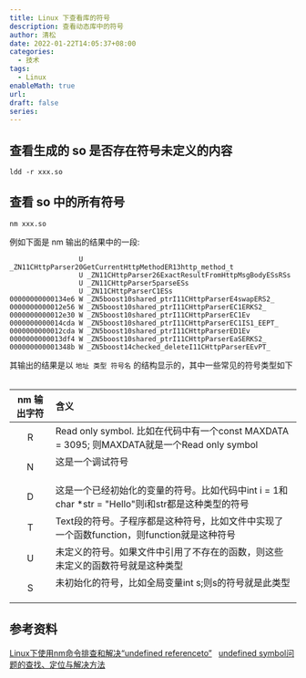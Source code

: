 ```yaml
---
title: Linux 下查看库的符号
description: 查看动态库中的符号
author: 清松
date: 2022-01-22T14:05:37+08:00
categories:
  - 技术
tags:
  - Linux
enableMath: true
url: 
draft: false
series:
---
```

## 查看生成的 so 是否存在符号未定义的内容
``` shell
ldd -r xxx.so
```
## 查看 so 中的所有符号
``` shell
nm xxx.so
```

例如下面是 nm 输出的结果中的一段:  
```
                 U _ZN11CHttpParser20GetCurrentHttpMethodER13http_method_t
                 U _ZN11CHttpParser26ExactResultFromHttpMsgBodyESsRSs
                 U _ZN11CHttpParser5parseESs
                 U _ZN11CHttpParserC1ESs
00000000000134e6 W _ZN5boost10shared_ptrI11CHttpParserE4swapERS2_
0000000000012e56 W _ZN5boost10shared_ptrI11CHttpParserEC1ERKS2_
0000000000012e30 W _ZN5boost10shared_ptrI11CHttpParserEC1Ev
0000000000014cda W _ZN5boost10shared_ptrI11CHttpParserEC1IS1_EEPT_
0000000000012cda W _ZN5boost10shared_ptrI11CHttpParserED1Ev
0000000000013df4 W _ZN5boost10shared_ptrI11CHttpParserEaSERKS2_
000000000001348b W _ZN5boost14checked_deleteI11CHttpParserEEvPT_
```
其输出的结果是以 `地址 类型 符号名` 的结构显示的，其中一些常见的符号类型如下  

| nm 输出字符 | 含义                                                                                       |
| :-----: | :--------------------------------------------------------------------------------------- |
|    R    | Read only symbol. 比如在代码中有一个const MAXDATA = 3095; 则MAXDATA就是一个Read only symbol            |
|    N    | 这是一个调试符号                                                                                 |
|    D    | 这是一个已经初始化的变量的符号。比如代码中int i = 1和char \*str = "Hello"则i和str都是这种类型的符号                       |
|    T    | Text段的符号。子程序都是这种符号，比如文件中实现了一个函数function，则function就是这种符号                                  |
|    U    | 未定义的符号。如果文件中引用了不存在的函数，则这些未定义的函数符号就是这种类型                                                  |
|    S    | 未初始化的符号，比如全局变量int s;则s的符号就是此类型                                                           |

## 参考资料
[Linux下使用nm命令排查和解决“undefined referenceto”](https://blog.csdn.net/acs713/article/details/13505931)  
[undefined symbol问题的查找、定位与解决方法](https://blog.csdn.net/buknow/article/details/96130049)